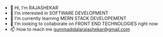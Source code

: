 - 👋 Hi, I’m RAJASHEKAR
- 👀 I’m interested in SOFTWARE DEVELOPMENT
- 🌱 I’m currently learning MERN STACK DEVELOPEMENT
- 💞️ I’m looking to collaborate on FRONT END TECHNOLOGIES right now
- 📫 How to reach me gummadidalarajashekar@gmail.com

<!---
shekar1689/shekar1689 is a ✨ special ✨ repository because its `README.md` (this file) appears on your GitHub profile.
You can click the Preview link to take a look at your changes.
--->
